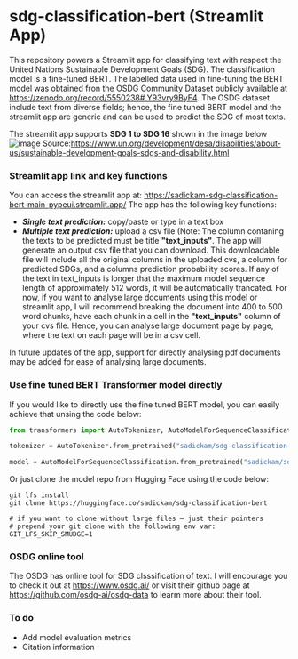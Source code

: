# sdg-classification-bert (Streamlit App)
This repository powers a Streamlit app for classifying text with respect the United Nations Sustainable Development Goals (SDG). The classification model is a fine-tuned BERT. The labelled data used in fine-tuning the BERT model was obtained fron the OSDG Community Dataset publicly available at https://zenodo.org/record/5550238#.Y93vry9ByF4. The OSDG dataset include text from diverse fields; hence, the fine tuned BERT model and the streamlit app are generic and can be used to predict the SDG of most texts.  

The streamlit app supports **SDG 1 to SDG 16** shown in the image below
![image](https://user-images.githubusercontent.com/73560591/216751462-ced482ba-5d8e-48aa-9a48-5557979a35f1.png)
Source:https://www.un.org/development/desa/disabilities/about-us/sustainable-development-goals-sdgs-and-disability.html

### Streamlit app link and key functions
You can access the streamlit app at: https://sadickam-sdg-classification-bert-main-pypeui.streamlit.app/
The app has the following key functions:
- _**Single text prediction:**_ copy/paste or type in a text box
- _**Multiple text prediction:**_ upload a csv file (Note: The column contaning the texts to be predicted must be title **"text_inputs"**. The app will generate an output csv file that you can download. This downloadable file will include all the original columns in the uploaded cvs, a column for predicted SDGs, and a columns prediction probability scores. If any of the text in text_inputs is longer that the maximum model sequence length of approximately 512 words, it will be automatically trancated. For now, if you want to analyse large documents using this model or streamlit app, I will recommend breaking the document into 400 to 500 word chunks, have each chunk in a cell in the **"text_inputs"** column of your cvs file. Hence, you can analyse large document page by page, where the text on each page will be in a csv cell. 

In future updates of the app, support for directly analysing pdf documents may be added for ease of analysing large documents.

### Use fine tuned BERT Transformer model directly
If you would like to directly use the fine tuned BERT model, you can easily achieve that unsing the code below: 
```python
from transformers import AutoTokenizer, AutoModelForSequenceClassification

tokenizer = AutoTokenizer.from_pretrained("sadickam/sdg-classification-bert")

model = AutoModelForSequenceClassification.from_pretrained("sadickam/sdg-classification-bert")
```
Or just clone the model repo from Hugging Face using the code below:
```
git lfs install
git clone https://huggingface.co/sadickam/sdg-classification-bert

# if you want to clone without large files – just their pointers
# prepend your git clone with the following env var:
GIT_LFS_SKIP_SMUDGE=1
```

### OSDG online tool
The OSDG has online tool for SDG clsssification of text. I will encourage you to check it out at https://www.osdg.ai/ or visit their github page at https://github.com/osdg-ai/osdg-data to learm more about their tool.

### To do
- Add model evaluation metrics
- Citation information
